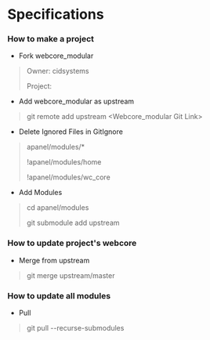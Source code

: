 # Specifications
	
### How to make a project
* Fork webcore_modular
> Owner: cidsystems
>
> Project: <Create new project>
* Add webcore_modular as upstream
> git remote add upstream <Webcore_modular Git Link>
* Delete Ignored Files in GitIgnore
> apanel/modules/*
>
> !apanel/modules/home
>
> !apanel/modules/wc_core
* Add Modules
> cd apanel/modules
>
> git submodule add upstream <Module Git Link>

### How to update project's webcore
* Merge from upstream
> git merge upstream/master

### How to update all modules
* Pull 
> git pull --recurse-submodules